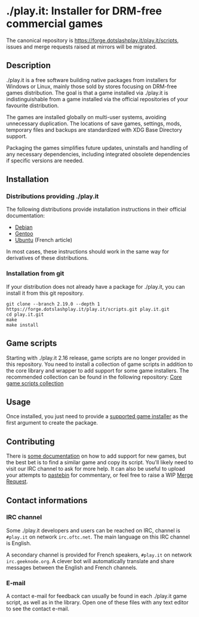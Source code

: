 # ./play.it: Installer for DRM-free commercial games

The canonical repository is https://forge.dotslashplay.it/play.it/scripts,
issues and merge requests raised at mirrors will be migrated.

## Description

./play.it is a free software building native packages from installers for
Windows or Linux, mainly those sold by stores focusing on DRM-free games
distribution. The goal is that a game installed via ./play.it is
indistinguishable from a game installed via the official repositories of your
favourite distribution.

The games are installed globally on multi-user systems, avoiding unnecessary
duplication. The locations of save games, settings, mods, temporary files and
backups are standardized with XDG Base Directory support.

Packaging the games simplifies future updates, uninstalls and handling of any
necessary dependencies, including integrated obsolete dependencies if specific
versions are needed.

## Installation

### Distributions providing ./play.it

The following distributions provide installation instructions in their official
documentation:

* [Debian]
* [Gentoo]
* [Ubuntu] (French article)

[Debian]: https://wiki.debian.org/Games/PlayIt#Installation
[Gentoo]: https://wiki.gentoo.org/wiki/Play.it#Installation
[Ubuntu]: https://doc.ubuntu-fr.org/play.it#installation

In most cases, these instructions should work in the same way for derivatives
of these distributions.

### Installation from git

If your distribution does not already have a package for ./play.it, you can
install it from this git repository.

```
git clone --branch 2.19.0 --depth 1 https://forge.dotslashplay.it/play.it/scripts.git play.it.git
cd play.it.git
make
make install
```

## Game scripts

Starting with ./play.it 2.16 release, game scripts are no longer provided in this repository.
You need to install a collection of game scripts in addition to the core library and wrapper to add support for some game installers.
The recommended collection can be found in the following repository: [Core game scripts collection]

[Core game scripts collection]: https://forge.dotslashplay.it/play.it/games

## Usage

Once installed, you just need to provide a [supported game installer] as the
first argument to create the package.

[supported game installer]: https://wiki.dotslashplay.it/

## Contributing

There is [some documentation] on how to add support for new games, but the best
bet is to find a similar game and copy its script. You'll likely need to visit
our IRC channel to ask for more help. It can also be useful to
upload your attempts to [pastebin] for commentary, or feel free to raise a WIP
[Merge Request].

[some documentation]: https://forge.dotslashplay.it/play.it/scripts/wikis/home
[pastebin]: https://paste.debian.net/
[Merge Request]: https://forge.dotslashplay.it/play.it/scripts/merge_requests/new

## Contact informations

### IRC channel

Some ./play.it developers and users can be reached on IRC, channel is `#play.it` on network `irc.oftc.net`.
The main language on this IRC channel is English.

A secondary channel is provided for French speakers, `#play.it` on network `irc.geeknode.org`.
A clever bot will automatically translate and share messages between the English and French channels.

### E-mail

A contact e-mail for feedback can usually be found in each ./play.it game script, as well as in the library.
Open one of these files with any text editor to see the contact e-mail.

